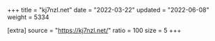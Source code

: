 +++
title = "kj7nzl.net"
date = "2022-03-22"
updated = "2022-06-08"
weight = 5334

[extra]
source = "https://kj7nzl.net/"
ratio = 100
size = 5
+++

